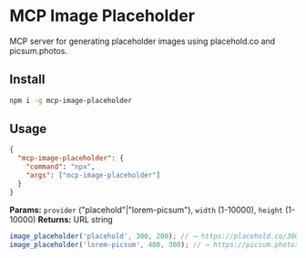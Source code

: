 # MCP Image Placeholder

MCP server for generating placeholder images using placehold.co and
picsum.photos.

## Install

```bash
npm i -g mcp-image-placeholder
```

## Usage

```json
{
  "mcp-image-placeholder": {
    "command": "npx",
    "args": ["mcp-image-placeholder"]
  }
}
```

**Params:** `provider` ("placehold"|"lorem-picsum"), `width` (1-10000), `height`
(1-10000) **Returns:** URL string

```js
image_placeholder('placehold', 300, 200); // → https://placehold.co/300x200
image_placeholder('lorem-picsum', 400, 300); // → https://picsum.photos/400/300
```
